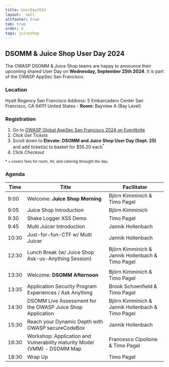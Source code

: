 ```yaml
---
title: UserDay2024
layout:  null
altfooter: true
tab: true
order: 8
tags: juiceshop
---
```


## DSOMM & Juice Shop User Day 2024

The OWASP DSOMM & Juice Shop teams are happy to announce their upcoming shared User Day on **Wednesday, September 25th 2024**. It is part of the OWASP AppSec San Francisco.

### Location

Hyatt Regency San Francisco Address: 5 Embarcadero Center San Francisco, CA 94111 United States - **Room:** Bayview A (Bay Level)

### Registration

1. Go to [OWASP Global AppSec San Francisco 2024 on Eventbrite](https://www.eventbrite.com/e/owasp-global-appsec-san-francisco-2024-tickets-723699172707?utm-campaign=social&utm-content=attendeeshare&utm-medium=discovery&utm-term=listing&utm-source=cp&aff=ebdsshcopyurl)
2. Click _Get Tickets_
3. Scroll down to **Elevate: DSOMM and Juice Shop User Day (Sept. 25)** and add ticket(s) to basket for $55.20 each<sup>\*</sup>
4. Click _Checkout_

<small>\* = covers fees for room, AV, and catering throught the day.</small>

### Agenda

| Time  | Title                                                                    | Facilitator                                      |
|-------|--------------------------------------------------------------------------|--------------------------------------------------|
| 9:00  | Welcome: **Juice Shop Morning**                                          | Björn Kimminich & Timo Pagel                     |
| 9:05  | Juice Shop Introduction                                                  | Björn Kimminich                                  |
| 9:30  | Shake Logger XSS Demo                                                    | Timo Pagel                                       |
| 9:45  | Multi Juicer Introduction                                                | Jannik Hollenbach                                |
| 10:30 | Just-for-fun-CTF w/ Multi Juicer                                         | Jannik Hollenbach                                |
| 12:30 | Lunch Break (w/ Juice Shop Ask-us-Anything Session)                      | Björn Kimminich & Jannik Hollenbach & Timo Pagel |
|       |                                                                          |                                                  |
| 13:30 | Welcome: **DSOMM Afternoon**                                             | Björn Kimminich & Timo Pagel                     |
| 13:35 | Application Security Program Experiences / Ask Anything                  | Brook Schoenfield & Timo Pagel                   |
| 14:30 | DSOMM Live Assessment for the OWASP Juice Shop Application               | Björn Kimminich & Jannik Hollenbach & Timo Pagel |
| 15:30 | Reach your Dynamic Depth with OWASP secureCodeBox                        | Jannik Hollenbach                                |
| 16:30 | Workshop: Application and Vulnerability maturity Model (VMM) - DSOMM Map | Francesco Cipollone & Timo Pagel                 |
| 18:30 | Wrap Up                                                                  | Timo Pagel                                       |
